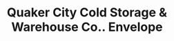 ---
doi: 10.7916/D85F03ZV
date_other: '1891'
date_other_textual: '1891'
form: printed ephemera
genre:
- Envelopes
name:
- Quaker City Cold Storage & Warehouse Co.
object_in_context_url: https://biggert.cul.columbia.edu/items/view/ave_biggert_01441
subject_hierarchical_geographic:
- Philadelphia, Pennsylvania, United States
subject_name:
- Quaker City Cold Storage & Warehouse Co.
title: Quaker City Cold Storage & Warehouse Co.. Envelope
sort_title: Quaker City Cold Storage & Warehouse Co.. Envelope
call_number: ave_biggert_01441
coordinates:
- 40.00944444444445,-75.13333333333334
pid: ave_biggert_01441
identifiers: ave_biggert_01441
permalink: /biggert/ave_biggert_01441/
layout: iiif-image-page
---